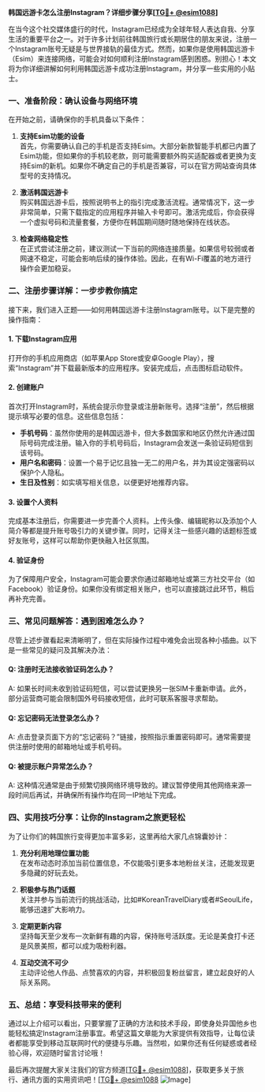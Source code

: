 **韩国远游卡怎么注册Instagram？详细步骤分享[[TG💪+ @esim1088](https://t.me/s/esim1088)]**

在当今这个社交媒体盛行的时代，Instagram已经成为全球年轻人表达自我、分享生活的重要平台之一。对于许多计划前往韩国旅行或长期居住的朋友来说，注册一个Instagram账号无疑是与世界接轨的最佳方式。然而，如果你是使用韩国远游卡（Esim）来连接网络，可能会对如何顺利注册Instagram感到困惑。别担心！本文将为你详细讲解如何利用韩国远游卡成功注册Instagram，并分享一些实用的小贴士。

### **一、准备阶段：确认设备与网络环境**

在开始之前，请确保你的手机具备以下条件：

1. **支持Esim功能的设备**  
   首先，你需要确认自己的手机是否支持Esim。大部分新款智能手机都已内置了Esim功能，但如果你的手机较老款，则可能需要额外购买适配器或者更换为支持Esim的新机。如果你不确定自己的手机是否兼容，可以在官方网站查询具体型号的支持情况。

2. **激活韩国远游卡**  
   购买韩国远游卡后，按照说明书上的指引完成激活流程。通常情况下，这一步非常简单，只需下载指定的应用程序并输入卡号即可。激活完成后，你会获得一个虚拟号码和流量套餐，方便你在韩国期间随时随地保持在线状态。

3. **检查网络稳定性**  
   在正式尝试注册之前，建议测试一下当前的网络连接质量。如果信号较弱或者网速不稳定，可能会影响后续的操作体验。因此，在有Wi-Fi覆盖的地方进行操作会更加稳妥。

### **二、注册步骤详解：一步步教你搞定**

接下来，我们进入正题——如何用韩国远游卡注册Instagram账号。以下是完整的操作指南：

#### **1. 下载Instagram应用**
打开你的手机应用商店（如苹果App Store或安卓Google Play），搜索“Instagram”并下载最新版本的应用程序。安装完成后，点击图标启动软件。

#### **2. 创建账户**
首次打开Instagram时，系统会提示你登录或注册新账号。选择“注册”，然后根据提示填写必要的信息。这些信息包括：
- **手机号码**：虽然你使用的是韩国远游卡，但大多数国家和地区仍然允许通过国际号码完成注册。输入你的手机号码后，Instagram会发送一条验证码短信到该号码。
- **用户名和密码**：设置一个易于记忆且独一无二的用户名，并为其设定强密码以保护个人隐私。
- **生日及性别**：如实填写相关信息，以便更好地推荐内容。

#### **3. 设置个人资料**
完成基本注册后，你需要进一步完善个人资料。上传头像、编辑昵称以及添加个人简介等都是提升账号吸引力的关键步骤。同时，记得关注一些感兴趣的话题标签或好友账号，这样可以帮助你更快融入社区氛围。

#### **4. 验证身份**
为了保障用户安全，Instagram可能会要求你通过邮箱地址或第三方社交平台（如Facebook）验证身份。如果你没有绑定相关账户，也可以直接跳过此环节，稍后再补充完善。

### **三、常见问题解答：遇到困难怎么办？**

尽管上述步骤看起来清晰明了，但在实际操作过程中难免会出现各种小插曲。以下是一些常见的疑问及其解决办法：

#### **Q: 注册时无法接收验证码怎么办？**
A: 如果长时间未收到验证码短信，可以尝试更换另一张SIM卡重新申请。此外，部分运营商可能会限制国外号码接收短信，此时可联系客服寻求帮助。

#### **Q: 忘记密码无法登录怎么办？**
A: 点击登录页面下方的“忘记密码？”链接，按照指示重置密码即可。通常需要提供注册时使用的邮箱地址或手机号码。

#### **Q: 被提示账户异常怎么办？**
A: 这种情况通常是由于频繁切换网络环境导致的。建议暂停使用其他网络来源一段时间后再试，并确保所有操作均在同一IP地址下完成。

### **四、实用技巧分享：让你的Instagram之旅更轻松**

为了让你们的韩国旅行变得更加丰富多彩，这里再给大家几点锦囊妙计：

1. **充分利用地理位置功能**  
   在发布动态时添加当前位置信息，不仅能吸引更多本地粉丝关注，还能发现更多隐藏的好玩去处。

2. **积极参与热门话题**  
   关注并参与当前流行的挑战活动，比如#KoreanTravelDiary或者#SeoulLife，能够迅速扩大影响力。

3. **定期更新内容**  
   坚持每天至少发布一次新鲜有趣的内容，保持账号活跃度。无论是美食打卡还是风景美照，都可以成为吸粉利器。

4. **互动交流不可少**  
   主动评论他人作品、点赞喜欢的内容，并积极回复粉丝留言，建立起良好的人际关系网。

### **五、总结：享受科技带来的便利**

通过以上介绍可以看出，只要掌握了正确的方法和技术手段，即使身处异国他乡也能轻松搞定Instagram注册事宜。希望这篇文章能为大家提供有效指导，让每位读者都能享受到移动互联网时代的便捷与乐趣。当然啦，如果你还有任何疑惑或者经验心得，欢迎随时留言讨论哦！

最后再次提醒大家关注我们的官方频道[[TG💪+ @esim1088](https://t.me/s/esim1088)]，获取更多关于旅行、通讯方面的实用资讯吧！[[TG💪+ @esim1088](https://t.me/s/esim1088) ![Image](https://i.postimg.cc/4NQfJmqS/Snipaste-2025-05-13-00-14-12.png)]